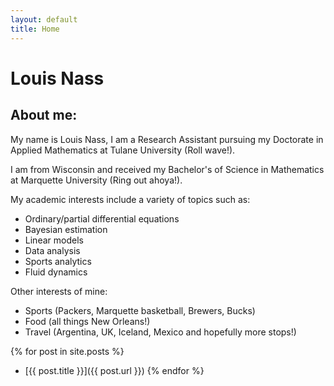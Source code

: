 ```yaml
---
layout: default
title: Home
---
```


# Louis Nass

## About me:

My name is Louis Nass, I am a Research Assistant pursuing my Doctorate in Applied Mathematics at Tulane University (Roll wave!).

I am from Wisconsin and received my Bachelor's of Science in Mathematics at Marquette University (Ring out ahoya!).

My academic interests include a variety of topics such as:
* Ordinary/partial differential equations
* Bayesian estimation
* Linear models
* Data analysis
* Sports analytics
* Fluid dynamics

Other interests of mine:
* Sports (Packers, Marquette basketball, Brewers, Bucks)
* Food (all things New Orleans!)
* Travel (Argentina, UK, Iceland, Mexico and hopefully more stops!)

{% for post in site.posts %}
- [{{ post.title }}]({{ post.url }})
{% endfor %}
